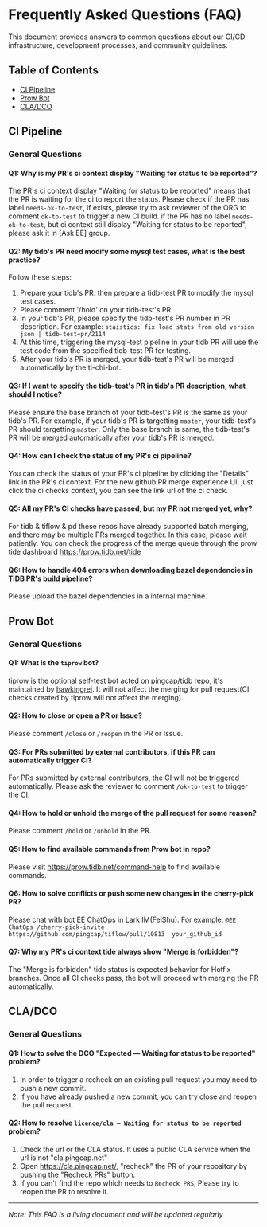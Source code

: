 # Frequently Asked Questions (FAQ)

This document provides answers to common questions about our CI/CD infrastructure, development processes, and community guidelines.

## Table of Contents
- [CI Pipeline](#ci-pipeline)
- [Prow Bot](#prow-bot)
- [CLA/DCO](#cladco)

## CI Pipeline

### General Questions

#### Q1: Why is my PR's ci context display "Waiting for status to be reported"?
The PR's ci context display "Waiting for status to be reported" means that the PR is waiting for the ci to report the status. Please check if the PR has label `needs-ok-to-test`, if exists, please try to ask reviewer of the ORG to comment `ok-to-test` to trigger a new CI build. if the PR has no label `needs-ok-to-test`, but ci context still display "Waiting for status to be reported", please ask it in [Ask EE] group.

#### Q2: My tidb's PR need modify some mysql test cases, what is the best practice?
Follow these steps:
1. Prepare your tidb's PR. then prepare a tidb-test PR to modify the mysql test cases.
2. Please comment '/hold' on your tidb-test's PR.
3. In your tidb's PR, please specify the tidb-test's PR number in PR description. For example: `staistics: fix load stats from old version json | tidb-test=pr/2114`
4. At this time, triggering the mysql-test pipeline in your tidb PR will use the test code from the specified tidb-test PR for testing.
5. After your tidb's PR is merged, your tidb-test's PR will be merged automatically by the ti-chi-bot.

#### Q3: If I want to specify the tidb-test's PR in tidb's PR description, what should I notice?
Please ensure the base branch of your tidb-test's PR is the same as your tidb's PR. For example, if your tidb's PR is targetting `master`, your tidb-test's PR should targetting `master`. Only the base branch is same, the tidb-test's PR will be merged automatically after your tidb's PR is merged.

#### Q4: How can I check the status of my PR's ci pipeline?
You can check the status of your PR's ci pipeline by clicking the "Details" link in the PR's ci context. For the new github PR merge experience UI, just click the ci checks context, you can see the link url of the ci check.

#### Q5: All my PR's CI checks have passed, but my PR not merged yet, why?
For tidb & tiflow & pd these repos have already supported batch merging, and there may be multiple PRs merged together. In this case, please wait patiently. You can check the progress of the merge queue through the prow tide dashboard https://prow.tidb.net/tide

#### Q6: How to handle 404 errors when downloading bazel dependencies in TiDB PR's build pipeline?
Please upload the bazel dependencies in a internal machine.

## Prow Bot

### General Questions

#### Q1: What is the `tiprow` bot?
tiprow is the optional self-test bot acted on pingcap/tidb repo, it's maintained by [hawkingrei](https://github.com/hawkingrei). It will not affect the merging for pull request(CI checks created by tiprow will not affect the merging).

#### Q2: How to close or open a PR or Issue?
Please comment `/close` or `/reopen` in the PR or Issue.

#### Q3: For PRs submitted by external contributors, if this PR can automatically trigger CI?
For PRs submitted by external contributors, the CI will not be triggered automatically. Please ask the reviewer to comment `/ok-to-test` to trigger the CI.

#### Q4: How to hold or unhold the merge of the pull request for some reason?
Please comment `/hold` or `/unhold` in the PR.

#### Q5: How to find available commands from Prow bot in repo?
Please visit https://prow.tidb.net/command-help to find available commands.

#### Q6: How to solve conflicts or push some new changes in the cherry-pick PR?
Please chat with bot EE ChatOps in Lark IM(FeiShu). For example: `@EE ChatOps /cherry-pick-invite https://github.com/pingcap/tiflow/pull/10813  your_github_id`

#### Q7: Why my PR's ci context tide always show "Merge is forbidden"?
The "Merge is forbidden" tide status is expected behavior for Hotfix branches. Once all CI checks pass, the bot will proceed with merging the PR automatically.

## CLA/DCO

### General Questions

#### Q1: How to solve the DCO "Expected — Waiting for status to be reported" problem?
1. In order to trigger a recheck on an existing pull request you may need to push a new commit.
2. If you have already pushed a new commit, you can try close and reopen the pull request.

#### Q2: How to resolve `licence/cla — Waiting for status to be reported` problem?
1. Check the url or the CLA status. It uses a public CLA service when the url is not "cla.pingcap.net"
2. Open https://cla.pingcap.net/, "recheck" the PR of your repository by pushing the "Recheck PRs" button.
3. If you can't find the repo which needs to `Recheck PRS`, Please try to reopen the PR to resolve it.

---

*Note: This FAQ is a living document and will be updated regularly*
